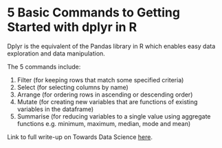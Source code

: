 # 5 Basic Commands to Getting Started with dplyr in R

Dplyr is the equivalent of the Pandas library in R which enables easy data exploration and data manipulation. 

The 5 commands include:
1. Filter (for keeping rows that match some specified criteria)
2. Select (for selecting columns by name)
3. Arrange (for ordering rows in ascending or descending order)
4. Mutate (for creating new variables that are functions of existing variables in the dataframe)
5. Summarise (for reducing variables to a single value using aggregate functions e.g. minimum, maximum, median, mode and mean) 

Link to full write-up on Towards Data Science [here](https://towardsdatascience.com/five-basic-commands-to-getting-started-with-dplyr-in-r-c8b0451ad916). 

